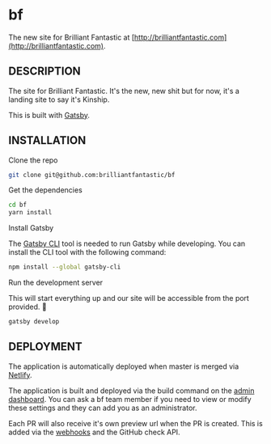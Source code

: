 bf
==

The new site for Brilliant Fantastic at [http://brilliantfantastic.com](http://brilliantfantastic.com).

## DESCRIPTION

The site for Brilliant Fantastic. It's the new, new shit but for now, it's a landing site to say it's Kinship.

This is built with [Gatsby](https://www.gatsbyjs.org/).

## INSTALLATION

Clone the repo

```sh
git clone git@github.com:brilliantfantastic/bf
```

Get the dependencies

```sh
cd bf
yarn install
```

Install Gatsby

The [Gatsby CLI](https://github.com/gatsbyjs/gatsby/tree/master/packages/gatsby-cli#readme) tool is needed to run Gatsby while developing. You can install the CLI tool with the following command:

```sh
npm install --global gatsby-cli
```

Run the development server

This will start everything up and our site will be accessible from the port provided. 🎉

```sh
gatsby develop
```

## DEPLOYMENT

The application is automatically deployed when master is merged via [Netlify](https://www.netlify.com/).

The application is built and deployed via the build command on the [admin dashboard](https://app.netlify.com/sites/brilliantfantastic/settings/deploys). You can ask a bf team member if you need to view or modify these settings and they can add you as an administrator.

Each PR will also receive it's own preview url when the PR is created. This is added via the [webhooks](https://github.com/brilliantfantastic/bf/settings/hooks) and the GitHub check API.
